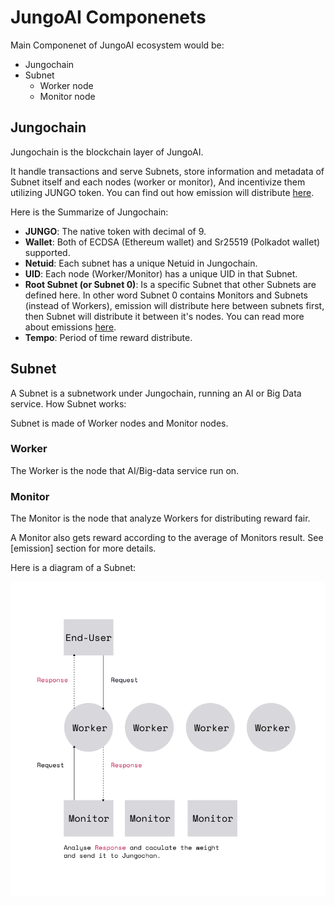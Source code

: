 # JungoAI Componenets

Main Componenet of JungoAI ecosystem would be:
- Jungochain
- Subnet
  - Worker node
  - Monitor node

## Jungochain

Jungochain is the blockchain layer of JungoAI.

It handle transactions and serve Subnets, store information and metadata of 
Subnet itself and each nodes (worker or monitor), And incentivize them utilizing JUNGO token. 
You can find out how emission will distribute [here]().

Here is the Summarize of Jungochain:

- **JUNGO**: The native token with decimal of 9.
- **Wallet**: Both of ECDSA (Ethereum wallet) and Sr25519 (Polkadot wallet) supported.
- **Netuid**: Each subnet has a unique Netuid in Jungochain.
- **UID**: Each node (Worker/Monitor) has a unique UID in that Subnet.
- **Root Subnet (or Subnet 0)**: Is a specific Subnet that other Subnets are defined here. 
  In other word Subnet 0 contains Monitors and Subnets (instead of Workers), emission will distribute here
  between subnets first, then Subnet will distribute it between it's nodes. 
  You can read more about emissions [here]().
- **Tempo**: Period of time reward distribute.

## Subnet

A Subnet is a subnetwork under Jungochain, running an AI or Big Data service. How Subnet works:

Subnet is made of Worker nodes and Monitor nodes.

### Worker

The Worker is the node that AI/Big-data service run on.

### Monitor

The Monitor is the node that analyze Workers for distributing reward fair.

A Monitor also gets reward according to the average of Monitors result.
See [emission] section for more details.

Here is a diagram of a Subnet:

![figure subnet](../assets/subnet.png)
